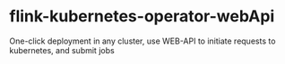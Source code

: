 # flink-kubernetes-operator-webApi
One-click deployment in any cluster, use WEB-API to initiate requests to kubernetes, and submit jobs
